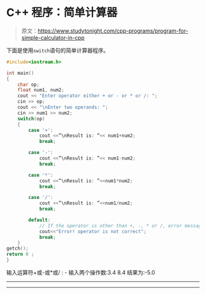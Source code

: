 # C++ 程序：简单计算器

> 原文：<https://www.studytonight.com/cpp-programs/program-for-simple-calculator-in-cpp>

下面是使用`switch`语句的简单计算器程序。

```cpp
#include<iostream.h>

int main()
{
    char op;
    float num1, num2;
    cout << "Enter operator either + or - or * or /: ";
    cin >> op;
    cout << "\nEnter two operands: ";
    cin >> num1 >> num2;
    switch(op)
    {
        case '+':
            cout <<”\nResult is: ”<< num1+num2;
            break;

        case '-':
            cout <<”\nResult is: ”<< num1-num2;
            break;

        case '*':
            cout <<”\nResult is: ”<<num1*num2;
            break;

        case '/':
            cout <<”\nResult is: ”<<num1/num2;
            break;

        default:
            // If the operator is other than +, -, * or /, error message is shown
            cout<<"Error! operator is not correct";
            break;
    }
getch();
return 0 ;
}
```

输入运算符+或-或*或/ : -
输入两个操作数:3.4
8.4
结果为:-5.0

* * *

* * *